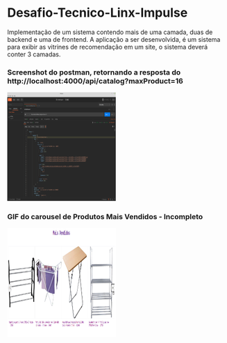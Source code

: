 # Desafio-Tecnico-Linx-Impulse
Implementação de um sistema contendo mais de uma camada, duas de backend e uma de frontend. A aplicação a ser desenvolvida, é um sistema para exibir as vitrines de recomendação em um site, o sistema deverá conter 3 camadas.


### Screenshot do postman, retornando a resposta do http://localhost:4000/api/catalog?maxProduct=16
<img src="api-recommendation.png" width="250" height="250">

### GIF do carousel de Produtos Mais Vendidos - Incompleto
<img src="Peek 2020-12-28 06-23.gif" width="250" height="250">
